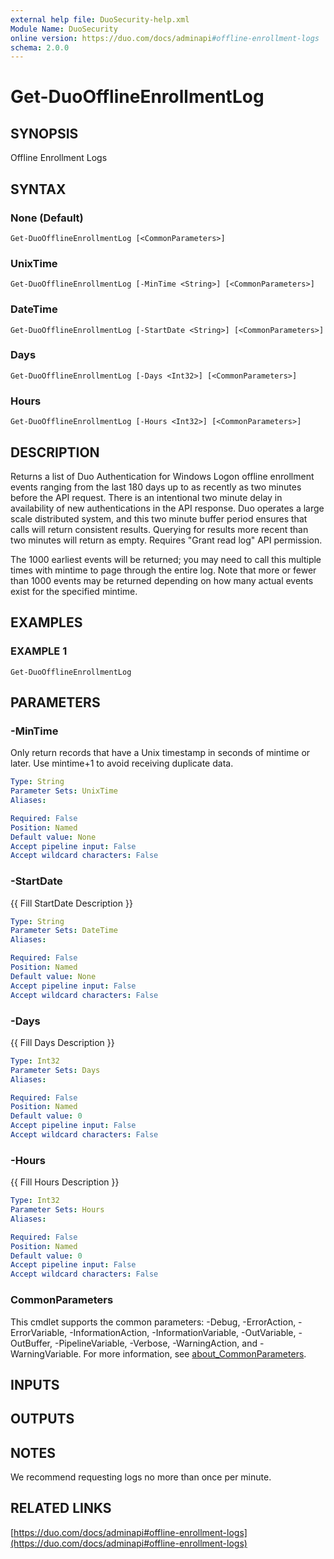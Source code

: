 ```yaml
---
external help file: DuoSecurity-help.xml
Module Name: DuoSecurity
online version: https://duo.com/docs/adminapi#offline-enrollment-logs
schema: 2.0.0
---
```


# Get-DuoOfflineEnrollmentLog

## SYNOPSIS
Offline Enrollment Logs

## SYNTAX

### None (Default)
```
Get-DuoOfflineEnrollmentLog [<CommonParameters>]
```

### UnixTime
```
Get-DuoOfflineEnrollmentLog [-MinTime <String>] [<CommonParameters>]
```

### DateTime
```
Get-DuoOfflineEnrollmentLog [-StartDate <String>] [<CommonParameters>]
```

### Days
```
Get-DuoOfflineEnrollmentLog [-Days <Int32>] [<CommonParameters>]
```

### Hours
```
Get-DuoOfflineEnrollmentLog [-Hours <Int32>] [<CommonParameters>]
```

## DESCRIPTION
Returns a list of Duo Authentication for Windows Logon offline enrollment events ranging from the last 180 days up to as recently as two minutes before the API request.
There is an intentional two minute delay in availability of new authentications in the API response.
Duo operates a large scale distributed system, and this two minute buffer period ensures that calls will return consistent results.
Querying for results more recent than two minutes will return as empty.
Requires "Grant read log" API permission.

The 1000 earliest events will be returned; you may need to call this multiple times with mintime to page through the entire log.
Note that more or fewer than 1000 events may be returned depending on how many actual events exist for the specified mintime.

## EXAMPLES

### EXAMPLE 1
```
Get-DuoOfflineEnrollmentLog
```

## PARAMETERS

### -MinTime
Only return records that have a Unix timestamp in seconds of mintime or later.
Use mintime+1 to avoid receiving duplicate data.

```yaml
Type: String
Parameter Sets: UnixTime
Aliases:

Required: False
Position: Named
Default value: None
Accept pipeline input: False
Accept wildcard characters: False
```

### -StartDate
{{ Fill StartDate Description }}

```yaml
Type: String
Parameter Sets: DateTime
Aliases:

Required: False
Position: Named
Default value: None
Accept pipeline input: False
Accept wildcard characters: False
```

### -Days
{{ Fill Days Description }}

```yaml
Type: Int32
Parameter Sets: Days
Aliases:

Required: False
Position: Named
Default value: 0
Accept pipeline input: False
Accept wildcard characters: False
```

### -Hours
{{ Fill Hours Description }}

```yaml
Type: Int32
Parameter Sets: Hours
Aliases:

Required: False
Position: Named
Default value: 0
Accept pipeline input: False
Accept wildcard characters: False
```

### CommonParameters
This cmdlet supports the common parameters: -Debug, -ErrorAction, -ErrorVariable, -InformationAction, -InformationVariable, -OutVariable, -OutBuffer, -PipelineVariable, -Verbose, -WarningAction, and -WarningVariable. For more information, see [about_CommonParameters](http://go.microsoft.com/fwlink/?LinkID=113216).

## INPUTS

## OUTPUTS

## NOTES
We recommend requesting logs no more than once per minute.

## RELATED LINKS

[https://duo.com/docs/adminapi#offline-enrollment-logs](https://duo.com/docs/adminapi#offline-enrollment-logs)

